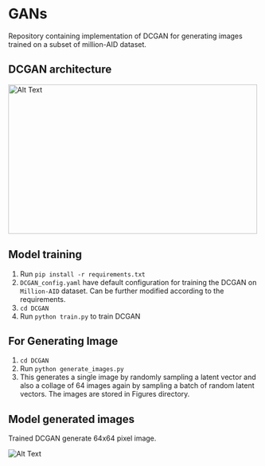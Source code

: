 # GANs
Repository containing implementation of DCGAN for generating images trained on a subset of million-AID dataset.

## DCGAN architecture
<img src="https://github.com/user-attachments/assets/aa0642f2-33a7-47d2-bb95-c7119852b677" alt="Alt Text" width="500" height="300">

## Model training
1. Run `pip install -r requirements.txt`
2. `DCGAN_config.yaml` have default configuration for training the DCGAN on `Million-AID` dataset. Can be further modified according to the requirements.
3. `cd DCGAN`
4. Run `python train.py` to train DCGAN

## For Generating Image
1. `cd DCGAN`
2. Run `python generate_images.py`
3. This generates a single image by randomly sampling a latent vector and also a collage of 64 images again by sampling a batch of random latent vectors. The images are stored in Figures directory.

## Model generated images
Trained DCGAN generate 64x64 pixel image.

<img src="https://github.com/user-attachments/assets/0a3c65cf-fb4c-4807-8fc0-8ad9f161c9db" alt="Alt Text">
